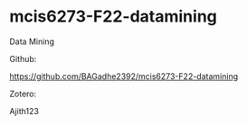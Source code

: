 # mcis6273-F22-datamining
Data Mining 

Github:

https://github.com/BAGadhe2392/mcis6273-F22-datamining

Zotero:

Ajith123
